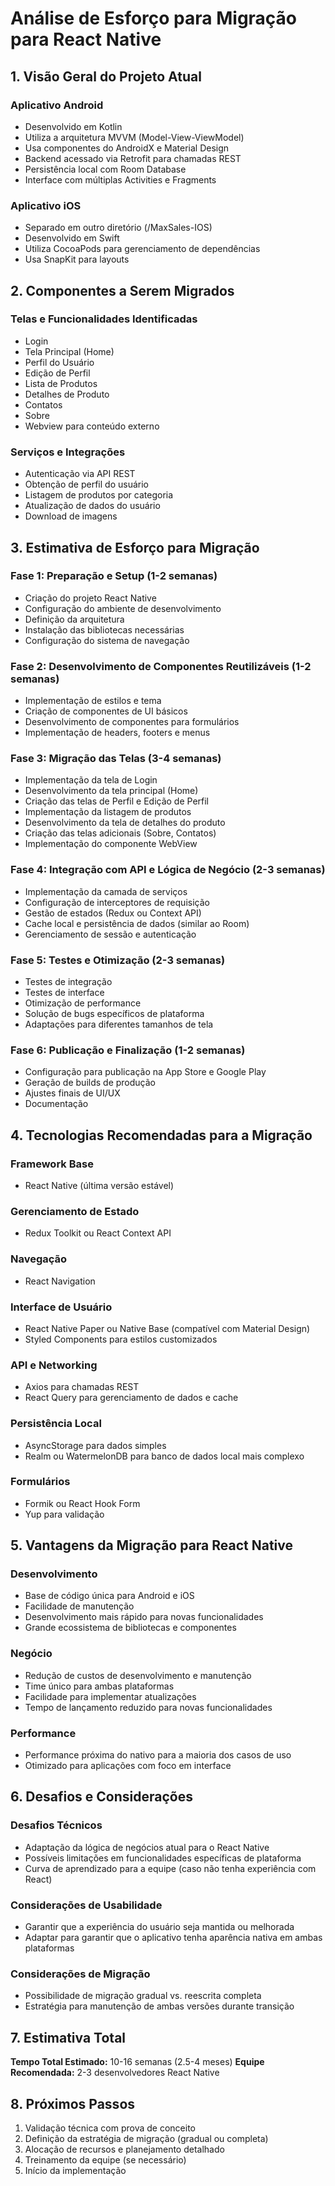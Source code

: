 # Análise de Esforço para Migração para React Native

## 1. Visão Geral do Projeto Atual

### Aplicativo Android
- Desenvolvido em Kotlin
- Utiliza a arquitetura MVVM (Model-View-ViewModel)
- Usa componentes do AndroidX e Material Design
- Backend acessado via Retrofit para chamadas REST
- Persistência local com Room Database
- Interface com múltiplas Activities e Fragments

### Aplicativo iOS
- Separado em outro diretório (/MaxSales-IOS)
- Desenvolvido em Swift
- Utiliza CocoaPods para gerenciamento de dependências
- Usa SnapKit para layouts

## 2. Componentes a Serem Migrados

### Telas e Funcionalidades Identificadas
- Login
- Tela Principal (Home)
- Perfil do Usuário
- Edição de Perfil
- Lista de Produtos
- Detalhes de Produto
- Contatos
- Sobre
- Webview para conteúdo externo

### Serviços e Integrações
- Autenticação via API REST
- Obtenção de perfil do usuário
- Listagem de produtos por categoria
- Atualização de dados do usuário
- Download de imagens

## 3. Estimativa de Esforço para Migração

### Fase 1: Preparação e Setup (1-2 semanas)
- Criação do projeto React Native
- Configuração do ambiente de desenvolvimento
- Definição da arquitetura
- Instalação das bibliotecas necessárias
- Configuração do sistema de navegação

### Fase 2: Desenvolvimento de Componentes Reutilizáveis (1-2 semanas)
- Implementação de estilos e tema
- Criação de componentes de UI básicos
- Desenvolvimento de componentes para formulários
- Implementação de headers, footers e menus

### Fase 3: Migração das Telas (3-4 semanas)
- Implementação da tela de Login
- Desenvolvimento da tela principal (Home)
- Criação das telas de Perfil e Edição de Perfil
- Implementação da listagem de produtos
- Desenvolvimento da tela de detalhes do produto
- Criação das telas adicionais (Sobre, Contatos)
- Implementação do componente WebView

### Fase 4: Integração com API e Lógica de Negócio (2-3 semanas)
- Implementação da camada de serviços
- Configuração de interceptores de requisição
- Gestão de estados (Redux ou Context API)
- Cache local e persistência de dados (similar ao Room)
- Gerenciamento de sessão e autenticação

### Fase 5: Testes e Otimização (2-3 semanas)
- Testes de integração
- Testes de interface
- Otimização de performance
- Solução de bugs específicos de plataforma
- Adaptações para diferentes tamanhos de tela

### Fase 6: Publicação e Finalização (1-2 semanas)
- Configuração para publicação na App Store e Google Play
- Geração de builds de produção
- Ajustes finais de UI/UX
- Documentação

## 4. Tecnologias Recomendadas para a Migração

### Framework Base
- React Native (última versão estável)

### Gerenciamento de Estado
- Redux Toolkit ou React Context API

### Navegação
- React Navigation

### Interface de Usuário
- React Native Paper ou Native Base (compatível com Material Design)
- Styled Components para estilos customizados

### API e Networking
- Axios para chamadas REST
- React Query para gerenciamento de dados e cache

### Persistência Local
- AsyncStorage para dados simples
- Realm ou WatermelonDB para banco de dados local mais complexo

### Formulários
- Formik ou React Hook Form
- Yup para validação

## 5. Vantagens da Migração para React Native

### Desenvolvimento
- Base de código única para Android e iOS
- Facilidade de manutenção
- Desenvolvimento mais rápido para novas funcionalidades
- Grande ecossistema de bibliotecas e componentes

### Negócio
- Redução de custos de desenvolvimento e manutenção
- Time único para ambas plataformas
- Facilidade para implementar atualizações
- Tempo de lançamento reduzido para novas funcionalidades

### Performance
- Performance próxima do nativo para a maioria dos casos de uso
- Otimizado para aplicações com foco em interface

## 6. Desafios e Considerações

### Desafios Técnicos
- Adaptação da lógica de negócios atual para o React Native
- Possíveis limitações em funcionalidades específicas de plataforma
- Curva de aprendizado para a equipe (caso não tenha experiência com React)

### Considerações de Usabilidade
- Garantir que a experiência do usuário seja mantida ou melhorada
- Adaptar para garantir que o aplicativo tenha aparência nativa em ambas plataformas

### Considerações de Migração
- Possibilidade de migração gradual vs. reescrita completa
- Estratégia para manutenção de ambas versões durante transição

## 7. Estimativa Total

**Tempo Total Estimado:** 10-16 semanas (2.5-4 meses)
**Equipe Recomendada:** 2-3 desenvolvedores React Native

## 8. Próximos Passos

1. Validação técnica com prova de conceito
2. Definição da estratégia de migração (gradual ou completa)
3. Alocação de recursos e planejamento detalhado
4. Treinamento da equipe (se necessário)
5. Início da implementação 